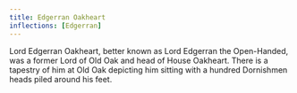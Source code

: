 ```yaml
---
title: Edgerran Oakheart
inflections: [Edgerran]
---
```


Lord Edgerran Oakheart, better known as Lord Edgerran the Open-Handed, was a former Lord of Old Oak and head of House Oakheart. There is a tapestry of him at Old Oak depicting him sitting with a hundred Dornishmen heads piled around his feet.


